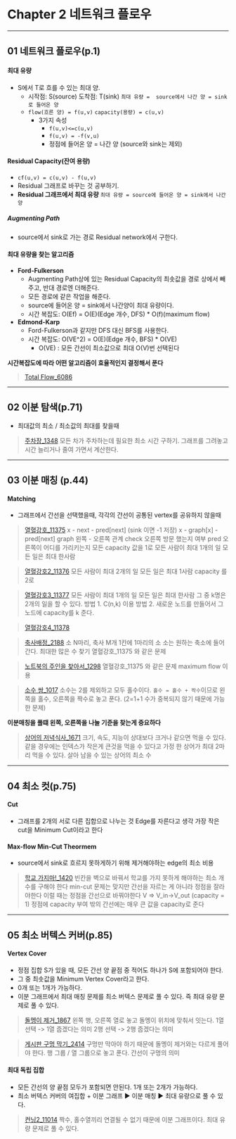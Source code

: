 # Chapter 2 네트워크 플로우
---
## 01 네트워크 플로우(p.1)

#### 최대 유량

- S에서 T로 흐를 수 있는 최대 양.
  - 시작점: S(source)
도착점: T(sink)
`최대 유량 =  source에서 나간 양 = sink로 들어온 양`
  - `flow(흐른 양) = f(u,v)`
`capacity(용량) = c(u,v)`
    - 3가지 속성
      - `f(u,v)<=c(u,v)`
      - `f(u,v) = -f(v,u)`
      - 정점에 들어온 양 = 나간 양 (source와 sink는 제외)

#### Residual Capacity(잔여 용량)

- `cf(u,v) = c(u,v) - f(u,v)`
- Residual 그래프로 바꾸는 것 공부하기.
- **Residual 그래프에서 최대 유량**
`최대 유량 = source에 들어온 양 = sink에서 나간 양`

##### Augmenting Path

- source에서 sink로 가는 경로 Residual network에서 구한다.
#### 최대 유량을 찾는 알고리즘

- **Ford-Fulkerson**
  - Augmenting Path상에 있는 Residual Capacity의 최솟값을 경로 상에서 빼주고, 반대 경로엔 더해준다.
  - 모든 경로에 같은 작업을 해준다.
  - source에 들어온 양 = sink에서 나간양이 최대 유량이다.
  - 시간 복잡도: O(Ef) = O(E)(Edge 개수, DFS) * O(f)(maximum flow)
- **Edmond-Karp**
  - Ford-Fulkerson과 같지만 DFS 대신 BFS를 사용한다.
  - 시간 복잡도: O(VE^2) = O(E)(Edge 개수, BFS) * O(VE)
    - O(VE) : 모든 간선이 최소값으로 최대 O(V)번 선택된다

**시간복잡도에 따라 어떤 알고리즘이 효율적인지 결정해서 푼다**
>[Total Flow_6086](http://icpc.me/6086)

---
## 02 이분 탐색(p.71)

- 최대값의 최소 / 최소값의 최대를 찾을때
>[주차장_1348](http://icpc.me/1348)
> 모든 차가 주차하는데 필요한 최소 시간 구하기.
> 그래프를 그려놓고 시간 늘리거나 줄여 가면서 계산한다.

---
## 03 이분 매칭 (p.44)

#### Matching

- 그래프에서 간선을 선택했을때, 각각의 간선이 공통된 vertex를 공유하지 않을때

>[열혈강호_11375](http://icpc.me/11375)
x - next - pred[next] (sink 이면 -1 저장)
x - graph[x] - pred[next]
graph 왼쪽 - 오른쪽 관계
check 오른쪽 방문 했는지 여부
pred 오른쪽이 어디를 가리키는지
모든 capacity 값을 1로
모든 사람이 최대 1개의 일
모든 일은 최대 한사람

>[열혈강호2_11376](http://icpc.me/11376)
모든 사람이 최대 2개의 일
모든 일은 최대 1사람
capacity 를 2로

>[열혈강호3_11377](http://icpc.me/11377)
모든 사람이 최대 1개의 일
모든 일은 최대 한사람
그 중 k명은 2개의 일을 할 수 있다.
방법 1. C(n,k) 이용
방법 2. 새로운 노드를 만들어서 그 노드에 capacity를 k 준다.

>[열혈강호4_11378](http://icpc.me/11378)

>[축사배정_2188](http://icpc.me/2188)
소 N마리, 축사 M개 1칸에 1마리의 소
소는 원하는 축소에 들어간다.
최대한 많은 수 찾기
열혈강호_11375 와 같은 문제

>[노트북의 주인을 찾아서_1298](http://icpc.me/1298)
열혈강호_11375 와 같은 문제
maximum flow 이용

>[소수 쌍_1017](http://icpc.me/1017)
소수는 2를 제외하고 모두 홀수이다.
`홀수 = 홀수 + 짝수`이므로 왼쪽을 홀수, 오른쪽을 짝수로 놓고 푼다.
(2=1+1 수가 중복되지 않기 때문에 가능한 문제)

**이분매칭을 풀떄 왼쪽, 오른쪽을 나눌 기준을 찾는게 중요하다**
>[상어의 저녁식사_1671](http://icpc.me/1671)
크기, 속도, 지능이 상대보다 크거나 같으면 먹을 수 있다.
같을 경우에는 인덱스가 작은게 큰것을 먹을 수 있다고 가정
한 상어가 최대 2마리 먹을 수 있다.
살아 남을 수 있는 상어의 최소 수

---
## 04 최소 컷(p.75)

#### Cut

- 그래프를 2개의 서로 다른 집합으로 나누는 것
Edge를 자른다고 생각
가장 작은 cut을 Minimum Cut이라고 한다
#### Max-flow Min-Cut Theormem

- source에서 sink로 흐르지 못하게하기 위해 제거해야하는 edge의 최소 비용
>[학교 가지마!_1420](http://icpc.me/1420)
빈칸을 벽으로 바꿔서 학교를 가지 못하게 해야하는 최소 개수를 구해야 한다
min-cut 문제는 맞지만 간선을 자르는 게 아니라 정점을 잘라야한다
이럴 때는 정점을 간선으로 바꿔야한다
V => V_in->V_out (capacity = 1)
정점에 capacity 부여
밖의 간선에는 매우 큰 값을 capacity로 준다

---
## 05 최소 버텍스 커버(p.85)

#### Vertex Cover

- 정점 집합 S가 있을 때, 모든 간선 양 끝점 중 적어도 하나가 S에 포함되어야 한다.
- 그 중 최솟값을 Minimum Vertex Cover라고 한다.
- 0개 또는 1개가 가능하다.
- 이분 그래프에서 최대 매칭 문제를 최소 버텍스 문제로 풀 수 있다.
즉 최대 유량 문제로 풀 수 있다.
>[돌멩이 제거_1867](http://icpc.me/1867)
왼쪽 행, 오른쪽 열로 놓고 돌멩이 위치에 맞춰서 잇는다.
1열 선택 -> 1열 줍겠다는 의미
2행 선택 -> 2행 줍겠다는 의미

>[게시판 구멍 막기_2414](http://icpc.me/2414)
구멍만 막아야 하기 때문에 돌멩이 제거와는 다르게 풀어야 한다.
행 그룹 / 열 그룹으로 놓고 푼다.
간선이 구멍의 의미

#### 최대 독립 집합

- 모든 간선의 양 끝점 모두가 포함되면 안된다. 1개 또는 2개가 가능하다.
- 최소 버텍스 커버의 여집합 + 이분 그래프 ▶ 이분 매칭 ▶ 최대 유량으로 풀 수 있다.
>[컨닝2_11014](http://icpc.me/11014)
짝수, 홀수열끼리 연결될 수 없기 때문에 이분 그래프이다.
최대 유량 문제로 풀 수 있다.
